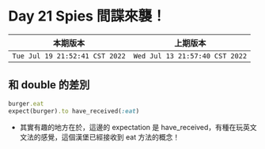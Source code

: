 # Day 21 Spies 間諜來襲！

|本期版本|上期版本
|:---:|:---:|
`Tue Jul 19 21:52:41 CST 2022` | `Wed Jul 13 21:57:40 CST 2022`


## 和 double 的差別

```ruby
burger.eat
expect(burger).to have_received(:eat)    
```

* 其實有趣的地方在於，這邊的 expectation 是 have_received，有種在玩英文文法的感覺，這個漢堡已經接收到 eat 方法的概念！


